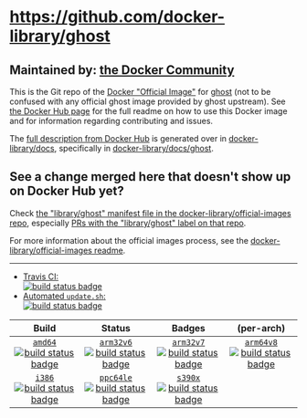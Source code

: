 # https://github.com/docker-library/ghost

## Maintained by: [the Docker Community](https://github.com/docker-library/ghost)

This is the Git repo of the [Docker "Official Image"](https://docs.docker.com/docker-hub/official_repos/) for [ghost](https://hub.docker.com/_/ghost/) (not to be confused with any official ghost image provided by ghost upstream). See [the Docker Hub page](https://hub.docker.com/_/ghost/) for the full readme on how to use this Docker image and for information regarding contributing and issues.

The [full description from Docker Hub](https://hub.docker.com/_/ghost/) is generated over in [docker-library/docs](https://github.com/docker-library/docs), specifically in [docker-library/docs/ghost](https://github.com/docker-library/docs/tree/master/ghost).

## See a change merged here that doesn't show up on Docker Hub yet?

Check [the "library/ghost" manifest file in the docker-library/official-images repo](https://github.com/docker-library/official-images/blob/master/library/ghost), especially [PRs with the "library/ghost" label on that repo](https://github.com/docker-library/official-images/labels/library%2Fghost).

For more information about the official images process, see the [docker-library/official-images readme](https://github.com/docker-library/official-images/blob/master/README.md).

---

-	[Travis CI:  
	![build status badge](https://img.shields.io/travis/docker-library/ghost/master.svg)](https://travis-ci.org/docker-library/ghost/branches)
-	[Automated `update.sh`:  
	![build status badge](https://doi-janky.infosiftr.net/job/update.sh/job/ghost/badge/icon)](https://doi-janky.infosiftr.net/job/update.sh/job/ghost)

| Build | Status | Badges | (per-arch) |
|:-:|:-:|:-:|:-:|
| [`amd64`<br />![build status badge](https://doi-janky.infosiftr.net/job/multiarch/job/amd64/job/ghost/badge/icon)](https://doi-janky.infosiftr.net/job/multiarch/job/amd64/job/ghost) | [`arm32v6`<br />![build status badge](https://doi-janky.infosiftr.net/job/multiarch/job/arm32v6/job/ghost/badge/icon)](https://doi-janky.infosiftr.net/job/multiarch/job/arm32v6/job/ghost) | [`arm32v7`<br />![build status badge](https://doi-janky.infosiftr.net/job/multiarch/job/arm32v7/job/ghost/badge/icon)](https://doi-janky.infosiftr.net/job/multiarch/job/arm32v7/job/ghost) | [`arm64v8`<br />![build status badge](https://doi-janky.infosiftr.net/job/multiarch/job/arm64v8/job/ghost/badge/icon)](https://doi-janky.infosiftr.net/job/multiarch/job/arm64v8/job/ghost) |
| [`i386`<br />![build status badge](https://doi-janky.infosiftr.net/job/multiarch/job/i386/job/ghost/badge/icon)](https://doi-janky.infosiftr.net/job/multiarch/job/i386/job/ghost) | [`ppc64le`<br />![build status badge](https://doi-janky.infosiftr.net/job/multiarch/job/ppc64le/job/ghost/badge/icon)](https://doi-janky.infosiftr.net/job/multiarch/job/ppc64le/job/ghost) | [`s390x`<br />![build status badge](https://doi-janky.infosiftr.net/job/multiarch/job/s390x/job/ghost/badge/icon)](https://doi-janky.infosiftr.net/job/multiarch/job/s390x/job/ghost) |

<!-- THIS FILE IS GENERATED BY https://github.com/docker-library/docs/blob/master/generate-repo-stub-readme.sh -->
